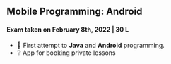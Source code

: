 ## Mobile Programming: Android
#### Exam taken on February 8th, 2022 | 30 L

- :muscle: First attempt to **Java** and **Android** programming.
- :grey_question: App for booking private lessons
